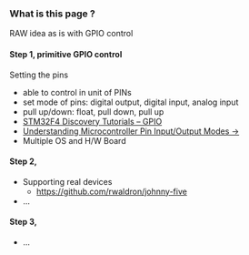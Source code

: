 ### What is this page ?
RAW idea as is with GPIO control

#### Step 1, primitive GPIO control
Setting the pins
* able to control in unit of PINs
* set mode of pins: digital output, digital input, analog input
* pull up/down: float, pull down, pull up
* [STM32F4 Discovery Tutorials – GPIO](http://armprogramming.com/stm32f4-discovery-tutorials-gpio/)
* [Understanding Microcontroller Pin Input/Output Modes ->](http://coactionos.com/embedded%20design%20tips/2013/10/21/Tips-Understanding-Microcontroller-Pin-Input-Output-Modes/)
* Multiple OS and H/W Board


#### Step 2, 
* Supporting real devices
   * https://github.com/rwaldron/johnny-five
* ...

#### Step 3, 
* ...


